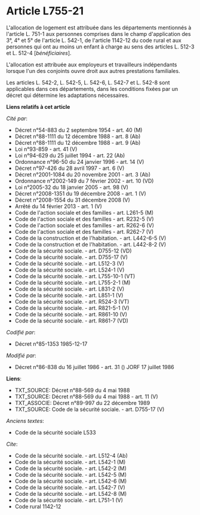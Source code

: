 # Article L755-21

L'allocation de logement est attribuée dans les départements mentionnés à l'article L. 751-1 aux personnes comprises dans le
champ d'application des 3°, 4° et 5° de l'article L. 542-1, de l'article 1142-12 du code rural et aux personnes qui ont au
moins un enfant à charge au sens des articles L. 512-3 et L. 512-4 [*bénéficiaires*].

L'allocation est attribuée aux employeurs et travailleurs indépendants lorsque l'un des conjoints ouvre droit aux autres
prestations familiales.

Les articles L. 542-2, L. 542-5, L. 542-6, L. 542-7 et L. 542-8 sont applicables dans ces départements, dans les conditions
fixées par un décret qui détermine les adaptations nécessaires.

**Liens relatifs à cet article**

_Cité par_:

  - Décret n°54-883 du 2 septembre 1954 - art. 40 (M)
  - Décret n°88-1111 du 12 décembre 1988 - art. 8 (Ab)
  - Décret n°88-1111 du 12 décembre 1988 - art. 9 (Ab)
  - Loi n°93-859 - art. 41 (V)
  - Loi n°94-629 du 25 juillet 1994 - art. 22 (Ab)
  - Ordonnance n°96-50 du 24 janvier 1996 - art. 14 (V)
  - Décret n°97-426 du 28 avril 1997 - art. 6 (V)
  - Décret n°2001-1084 du 20 novembre 2001 - art. 3 (Ab)
  - Ordonnance n°2002-149 du 7 février 2002 - art. 10 (VD)
  - Loi n°2005-32 du 18 janvier 2005 - art. 98 (V)
  - Décret n°2008-1351 du 19 décembre 2008 - art. 1 (V)
  - Décret n°2008-1554 du 31 décembre 2008 (V)
  - Arrêté du 14 février 2013 - art. 1 (V)
  - Code de l'action sociale et des familles - art. L261-5 (M)
  - Code de l'action sociale et des familles - art. R232-5 (V)
  - Code de l'action sociale et des familles - art. R262-6 (V)
  - Code de l'action sociale et des familles - art. R262-7 (V)
  - Code de la construction et de l'habitation. - art. L442-6-5 (V)
  - Code de la construction et de l'habitation. - art. L442-8-2 (V)
  - Code de la sécurité sociale. - art. D755-12 (VD)
  - Code de la sécurité sociale. - art. D755-17 (V)
  - Code de la sécurité sociale. - art. L512-3 (V)
  - Code de la sécurité sociale. - art. L524-1 (V)
  - Code de la sécurité sociale. - art. L755-10-1 (VT)
  - Code de la sécurité sociale. - art. L755-2-1 (M)
  - Code de la sécurité sociale. - art. L831-2 (V)
  - Code de la sécurité sociale. - art. L851-1 (V)
  - Code de la sécurité sociale. - art. R524-3 (VT)
  - Code de la sécurité sociale. - art. R821-5-1 (V)
  - Code de la sécurité sociale. - art. R861-10 (V)
  - Code de la sécurité sociale. - art. R861-7 (VD)

_Codifié par_:

  - Décret n°85-1353 1985-12-17

_Modifié par_:

  - Décret n°86-838 du 16 juillet 1986 - art. 31 () JORF 17 juillet 1986

**Liens**:

  - TXT_SOURCE: Décret n°88-569 du 4 mai 1988
  - TXT_SOURCE: Décret n°88-569 du 4 mai 1988 - art. 11 (V)
  - TXT_ASSOCIE: Décret n°89-997 du 22 décembre 1989
  - TXT_SOURCE: Code de la sécurité sociale. - art. D755-17 (V)

_Anciens textes_:

  - Code de la sécurité sociale L533

_Cite_:

  - Code de la sécurité sociale. - art. L512-4 (Ab)
  - Code de la sécurité sociale. - art. L542-1 (M)
  - Code de la sécurité sociale. - art. L542-2 (M)
  - Code de la sécurité sociale. - art. L542-5 (M)
  - Code de la sécurité sociale. - art. L542-6 (M)
  - Code de la sécurité sociale. - art. L542-7 (V)
  - Code de la sécurité sociale. - art. L542-8 (M)
  - Code de la sécurité sociale. - art. L751-1 (V)
  - Code rural 1142-12
